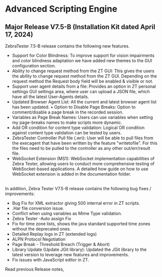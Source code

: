 # Advanced Scripting Engine

## Major Release V7.5-B (Installation Kit dated April 17, 2024)

ZebraTester 7.5-B release contains the following new features.

* Support for Color Blindness: To improve support for vision impairments and color blindness adaptation we have added new themes to the GUI configuration section.
* Ability to change request method from the ZT GUI: This gives the users the ability to change request method from the ZT GUI. Depending on the request method the Request body field will be enabled & visible or not.
* Support user agent details from a file: Provides an option in ZT personal settings GUI settings area, where user can upload a JSON file, which have all the latest User-Agents details.
* Updated Browser Agent List: All the current and latest browser agent list has been updated. • Option to Disable Page Breaks: Option to comment/disable a page break in the recorded session.
* Variables as Page Break Names: Users can use variables when setting my page-breaks names to make scripts more dynamic.
* Add OR condition for content type validation: Logical OR condition against content type validation can be tested by users.
* ZebraTester Controller Pull file (.wri): User will be able to pull files from the execagent that have been written by the feature "writetofile". For this the files need to be pulled to the controller as any other out/err/result file.
* WebSocket Extension (MS1):  WebSocket implementation capabilities of Zebra Tester, allowing users to conduct more comprehensive testing of WebSocket-based applications. A detailed how guide on how to use WebSocket extension is added in the documentation folder.

&#x20;\
In addition, Zebra Tester V7.5-B release contains the following bug fixes / improvements:

* Bug Fix for XML extractor giving 500 internal error in ZT scripts.
* .Har file conversion issue.
* Conflict when using variables as Mime Type validation.
* Zebra Tester -Auto assign Fix
* Fix for time zone lists, shows the java standard supported time zones without the deprecated ones.
* Detailed Replay logs in ZT (extended logs)
* ALPN Protocol Negotiation
* Page Break - Threshold Breach (Trigger & Abort)
* Library Update (Update JGit library): Updated the JGit library to the latest version to leverage new features and improvements.
* Fix issues with JavaScript editor in ZT.

Read previous Release notes,&#x20;
